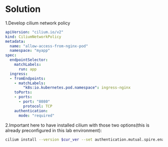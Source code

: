 # Solution

1.Develop cilium network policy

```yml
apiVersion: "cilium.io/v2"
kind: CiliumNetworkPolicy
metadata:
  name: "allow-access-from-nginx-pod"
  namespace: "myapp"
spec:
  endpointSelector:
    matchLabels:
      run: app
  ingress:
  - fromEndpoints:
    - matchLabels:
        "k8s:io.kubernetes.pod.namespace": ingress-nginx
    toPorts:
    - ports:
      - port: "8080"
        protocol: TCP
    authentication:
      mode: "required"
```

2.Important here to have installed cilium with those two options(this is already preconfigured in this lab environment):

```sh
cilium install --version $cur_ver --set authentication.mutual.spire.enabled=true --set authentication.mutual.spire.install.enabled=true
```
